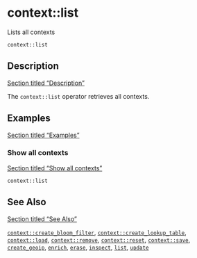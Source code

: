# context::list

Lists all contexts

```tql
context::list
```

## Description

[Section titled “Description”](#description)

The `context::list` operator retrieves all contexts.

## Examples

[Section titled “Examples”](#examples)

### Show all contexts

[Section titled “Show all contexts”](#show-all-contexts)

```tql
context::list
```

## See Also

[Section titled “See Also”](#see-also)

[`context::create_bloom_filter`](/reference/operators/context/create_bloom_filter), [`context::create_lookup_table`](/reference/operators/context/create_lookup_table), [`context::load`](/reference/operators/context/load), [`context::remove`](/reference/operators/context/remove), [`context::reset`](/reference/operators/context/reset), [`context::save`](/reference/operators/context/save), [`create_geoip`](/reference/operators/context/create_geoip), [`enrich`](/reference/operators/context/enrich), [`erase`](/reference/operators/context/erase), [`inspect`](/reference/operators/context/inspect), [`list`](/reference/operators/context/list), [`update`](/reference/operators/context/update)